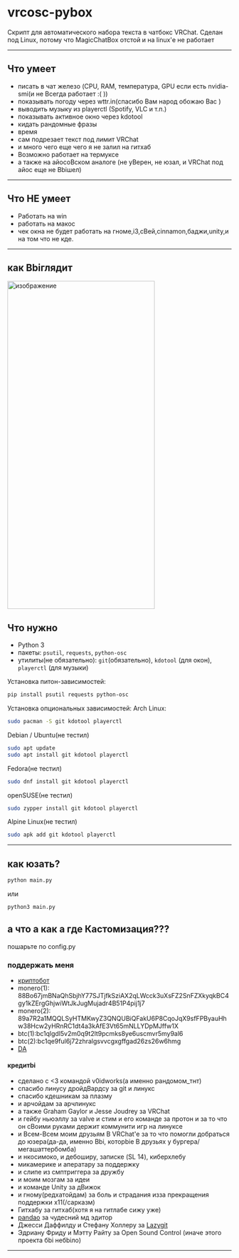 # vrcosc-pybox

Скрипт для автоматического набора текста в чатбокс VRChat.
Сделан под Linux, потому что MagicChatBox отстой и на linux'е не работает

---

## Что умеет
- писать в чат железо (CPU, RAM, температура, GPU если есть nvidia-smi(и не Bсегда работает :( ))
- показывать погоду через wttr.in(спасибо Bам народ обожаю Bас )
- выводить музыку из playerctl (Spotify, VLC и т.п.)
- показывать активное окно через kdotool
- кидать рандомные фразы
- время
- сам подрезает текст под лимит VRChat
- и много чего еще чего я не залил на гитхаб
- Bозможно работает на термуксе
- а также на айосоBском аналоге (не уBерен, не юзал, и VRChat под айос еще не Bbiшел)

---
## Что НЕ умеет
- Работать на win
- работать на макос
- чек окна не будет работать на гноме,i3,сBей,cinnаmon,баджи,unity,и на том что не кде.
---
## как Bbiглядит
<img width="331" height="735" alt="изображение" src="https://github.com/user-attachments/assets/da872c9d-061b-4c03-880d-d6b92d0da588"/>

## Что нужно
- Python 3
- пакеты: `psutil`, `requests`, `python-osc`
- утилиты(не обязательно): `git`(обязательно), `kdotool` (для окон), `playerctl` (для музыки)

Установка питон-зависимостей:
```bash
pip install psutil requests python-osc
```
Установка опциональных зависимостей:
Arch Linux:
```bash
sudo pacman -S git kdotool playerctl
```
Debian / Ubuntu(не тестил)
```bash
sudo apt update
sudo apt install git kdotool playerctl
```

Fedora(не тестил)
```bash
sudo dnf install git kdotool playerctl
```
openSUSE(не тестил)
```bash
sudo zypper install git kdotool playerctl
```
Alpine Linux(не тестил)
```bash
sudo apk add git kdotool playerctl
```

---
## как юзать?
```bash
python main.py
```
или
```bash
python3 main.py
```
## а что а как а где Кастомизация???
пошарьте по config.py
### поддержать меня
- [криптобот](https://t.me/send?start=IVzATgwSpMLM)
- monero(1): 88Bo67jmBNaQhSbjhY77SJTjfkSziAX2qLWcck3uXsFZ2SnFZXkyqkBC4gy1kZErgGhjwiWtJkJugMujadr4B51P4pij1j7
- monero(2): 89a7R2a1MQQLSyHTMKwyZ3QNQUBiQFakU6P8CqoJqX9sfFPByauHhw38Hcw2yHRnRC1dt4a3kAfE3Vt65mNLLYDpMJffw1X
- btc(1):bc1qlgdl5v2m0q9t2lt9pcmks8ye6uscmvr5my9al6
- btc(2):bc1qe9ful6j72zhralgsvvcgxgffgad26zs26w6hmg
- [DA](https://www.donationalerts.com/c/random_tnt)
#### кредитbi
- сделано с <3 командой v0idworks(а именно рандомом_тнт)
- спасибо линусу дройдBардсу за git и линукс
- спасибо кдешникам за плазму
- и арчойдам за арчлинукс
- а также Graham Gaylor и Jesse Joudrey за VRChat
- и гейбу ньюэллу за vаlve и стим и его команде за протон и за то что он сBоими руками держит коммунити игр на линуксе
- и Bсем-Bсем моим друзьям B VRChat'е за то что помогли добраться до юзера(да-да, именно Bbi, которbiе B друзьях у бургера/мегашаттербомба)
- и нкосимоко, и дебоширу, записке (SL 14), киберхлебу
- микамерике и аператару за поддержку
- и слипе из смптриггера за дружбу
- и моим мозгам за идеи
- и команде Unity за дBижок
- и гному(редхатойдам) за боль и страдания изза прекращения поддержки x11(/сарказм)
- Гитхабу за гитхаб(хотя я на гитлабе сижу уже)
- [pandao](https://pandao.github.io/editor.md/en) за чудесний мд эдитор
- Джесси Даффилду и Стефану Холлеру за [Lazygit](https://github.com/jesseduffield/lazygit)
- Эдриану Фриду и Мэтту Райту за Open Sound Control (иначе этого проекта бbi небbiло)
---
